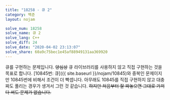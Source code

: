 ```yaml
---
title: "18258 - 큐 2"
category: 백준
layout: nojam

solve_num: 18258
solve_name: 큐 2
solve_lang: C++
solve_diff: 24
solve_date: "2020-04-02 23:13:07"
solve_share: 60a9c75bec1e45af88949131aa369920
---
```


큐를 구현하는 문제입니다. ~~양심상~~ 큐 라이브러리를 사용하지 않고 직접 구현하는 것을 목표로 합니다. [10845번: 큐]({{ site.baseurl }}/nojam/10845)와 중복인 문제이지만 10845번에 비해서 조건이 더 빡셉니다. 아무래도 10845를 직접 구현하지 않고 대충 짜도 풀리는 경우가 생겨서 그런 것 같습니다. ~~하지만 처음부터 잘 짜놓으면 그대로 가져다 써도 문제가 없습니다.~~
